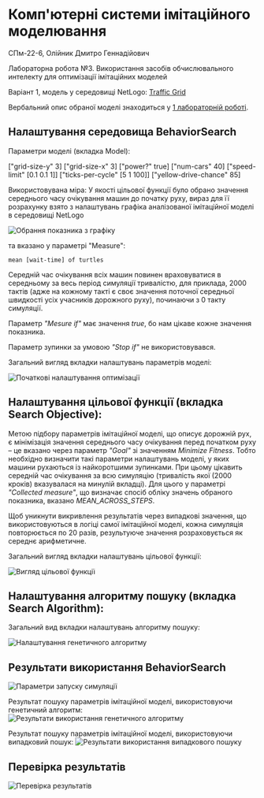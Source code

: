 # Комп'ютерні системи імітаційного моделювання

СПм-22-6, Олійник Дмитро Геннадійович
 
Лабораторна робота №3. Використання засобів обчислювального интелекту для оптимізації імітаційних моделей

Варіант 1, модель у середовищі NetLogo: [Traffic Grid](http://www.netlogoweb.org/launch#http://www.netlogoweb.org/assets/modelslib/Sample%20Models/Social%20Science/Traffic%20Grid.nlogo)

Вербальний опис обраної моделі знаходиться у [1 лабораторній роботі](/LW1/Laboratory_work_1.md#Вербальний-опис-моделі).

## Налаштування середовища BehaviorSearch

Параметри моделі (вкладка Model):

["grid-size-y" 3]
["grid-size-x" 3]
["power?" true]
["num-cars" 40]
["speed-limit" [0.1 0.1 1]]
["ticks-per-cycle" [5 1 100]]
["yellow-drive-chance" 85]

Використовувана міра:
У якості цільової функції було обрано значення середнього часу очікування машин до початку руху, вираз для її розрахунку взято з налаштувань графіка аналізованої імітаційної моделі в середовищі NetLogo 

![Обрання показника з графіку](1.PNG)

та вказано у параметрі "Measure":

``` NetLogo
mean [wait-time] of turtles
```

Середній час очікування всіх машин повинен враховуватися в середньому за весь період симуляції тривалістю, для приклада, 2000 тактів (адже на кожному такті є своє значення поточної середньої швидкості усіх учасників дорожного руху), починаючи з 0 такту симуляції.

Параметр *"Mesure if"* має значення *true*, бо нам цікаве кожне значення показника.

Параметр зупинки за умовою *"Stop if"* не використовувався.

Загальний вигляд вкладки налаштувань параметрів моделі:

![Початкові налаштування оптимізації](2.PNG)

## Налаштування цільової функції (вкладка Search Objective):

Метою підбору параметрів імітаційної моделі, що описує дорожній рух, є мінімізація значення середнього часу очікування перед початком руху – це вказано через параметр *"Goal"* зі значенням *Minimize Fitness*. Тобто необхідно визначити такі параметри налаштувань моделі, у яких машини рухаються із найкоротшими зупинками. При цьому цікавить середній час очікування за всю симуляцію (тривалість якої (2000 кроків) вказувалася на минулій вкладці). Для цього у параметрі *"Collected measure"*, що визначає спосіб обліку значень обраного показника, вказано *MEAN_ACROSS_STEPS*.

Щоб уникнути викривлення результатів через випадкові значення, що використовуються в логіці самої імітаційної моделі, кожна симуляція повторюється по 20 разів, результуюче значення розраховується як середнє арифметичне.

Загальний вигляд вкладки налаштувань цільової функції:

![Вигляд цільової функції](3.PNG)

## Налаштування алгоритму пошуку (вкладка Search Algorithm):

Загальний вид вкладки налаштувань алгоритму пошуку:

![Налаштування генетичного алгоритму](4.PNG)

## Результати використання BehaviorSearch

![Параметри запуску симуляції](5.PNG)

Результат пошуку параметрів імітаційної моделі, використовуючи генетичний алгоритм:
![Результати використання генетичного алгоритму](6.PNG)

Результат пошуку параметрів імітаційної моделі, використовуючи випадковий пошук:
![Результати використання випадкового пошуку](7rand.PNG)

## Перевірка результатів

![Перевірка результатів](8.PNG)
